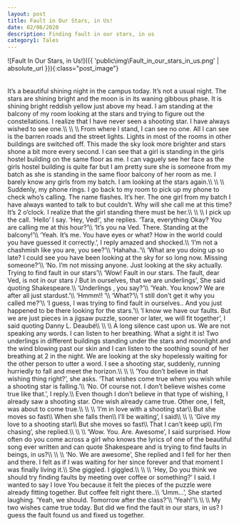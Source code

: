 ```yaml
---
layout: post
title: Fault in Our Stars, in Us!
date: 02/06/2020
description: Finding fault in our stars, in us
category1: Tales
---
```


<div class="post_image_container">
![Fault In Our Stars, in Us!]({{ 'public\img\Fault_in_our_stars_in_us.png' | absolute_url }}){:class="post_image"}
</div>
<br> <br>
It’s a beautiful shining night in the campus today. It’s not a usual night. The stars are shining bright and the moon is in its waning gibbous phase. It is shining bright reddish yellow just above my head. I am standing at the balcony of my room looking at the stars and trying to figure out the constellations. I realize that I have never seen a shooting star. I have always wished to see one.\\
\\
\\
From where I stand, I can see no one. All I can see is the barren roads and the street lights. Lights in most of the rooms in other buildings are switched off. This made the sky look more brighter and stars shone a bit more every second. I can see that a girl is standing in the girls hostel building on the same floor as me. I can vaguely see her face as the girls hostel building is quite far but I am pretty sure she is someone from my batch as she is standing in the same floor balcony of her room as me. I barely know any girls from my batch. I am looking at the stars again.\\
\\
\\
Suddenly, my phone rings. I go back to my room to pick up my phone to check who’s calling. The name flashes. It’s her. The one girl from my batch I have always wanted to talk to but couldn’t. Why will she call me at this time? It’s 2 o’clock. I realize that the girl standing there must be her.\\
\\
\\
I pick up the call. ‘Hello’ I say. ‘Hey, Ved!’, she replies. ‘Tara, everything Okay? You are calling me at this hour?’\\
‘It’s you na Ved. There. Standing at the balcony!’\\
‘Yeah. It’s me. You have eyes or what? How in the world could you have guessed it correctly.’, I reply amazed and shocked.\\
‘I’m not a chashmish like you are, you see?’\\
‘Hahaha..’\\
‘What are you doing up so late? I could see you have been looking at the sky for so long now. Missing someone?’\\
‘No. I’m not missing anyone. Just looking at the sky actually. Trying to find fault in our stars’\\
‘Wow! Fault in our stars. The fault, dear Ved, is not in our stars / But in ourselves, that we are underlings’, She said quoting Shakespeare.\\
‘Underlings , you say?’\\
‘Yeah. You know? We are after all just stardust.’\\
‘Hmmm!! ’\\
‘What?’\\
‘I still don’t get it why you called me?’\\
‘I guess, I was trying to find fault in ourselves.. And you just happened to be there looking for the stars.’\\
‘I know we have our faults. But we are just pieces in a jigsaw puzzle, sooner or later, we will fit together’, I said quoting Danny L. Deaubé\\
\\
\\
A long silence cast upon us. We are not speaking any words. I can listen to her breathing. What a sight it is! Two underlings in different buildings standing under the stars and moonlight and the wind blowing past our skin and I can listen to the soothing sound of her breathing at 2 in the night. We are looking at the sky hopelessly waiting for the other person to utter a word. I see a shooting star, suddenly, running hurriedly to fall and meet the horizon.\\
\\
\\
‘You don’t believe in that wishing thing right?’, she asks. ‘That wishes come true when you wish while a shooting star is falling.’\\
‘No. Of course not. I don’t believe wishes come true like that.’, I reply.\\
Even though I don’t believe in that type of wishing, I already saw a shooting star. One wish already came true. Other one, I felt, was about to come true.\\
\\
\\
‘I’m in love with a shooting star\\
But she moves so fast\\
When she falls then\\
I’ll be waiting’, I said\\
\\
\\
‘Give my love to a shooting star\\
But she moves so fast\\
That I can’t keep up\\
I’m chasing’, she replied.\\
\\
\\
‘Wow. You. Are. Awesome’, I said surprised. How often do you come across a girl who knows the lyrics of one of the beautiful song ever written and can quote Shakespeare and is trying to find faults in beings, in us?\\
\\
\\
‘No. We are awesome’, She replied and I fell for her then and there. I felt as if I was waiting for her since forever and that moment I was finally living it.\\
She giggled. I giggled.\\
\\
\\
‘Hey, Do you think we should try finding faults by meeting over coffee or something?’ I said. I wanted to say I love You because it felt the pieces of the puzzle were already fitting together. But coffee felt right there..\\
‘Umm...’, She started laughing. ‘Yeah, we should. Tomorrow after the class?’\\
‘Yeah!’\\
\\
\\
My two wishes came true today. But did we find the fault in our stars, in us? I guess the fault found us and fixed us together.
